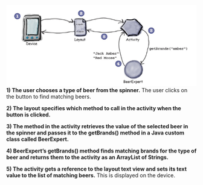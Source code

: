 ![](.guides/img/22connectactivity.png)
**1) The user chooses a type of beer from the spinner.**
The user clicks on the button to find matching beers.

**2) The layout specifies which method to call in the activity when the button is clicked.**

**3) The method in the activity retrieves the value of the selected beer in the spinner and passes it to the getBrands() method in a Java custom class called BeerExpert.**

**4) BeerExpert’s getBrands() method finds matching brands for the type of beer and returns them to the activity as an ArrayList of Strings.**

**5) The activity gets a reference to the layout text view and sets its text value to the list of matching beers.**
This is displayed on the device.
